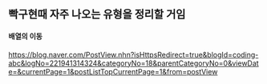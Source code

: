 ## 빡구현때 자주 나오는 유형을 정리할 거임

#### 배열의 이동
https://blog.naver.com/PostView.nhn?isHttpsRedirect=true&blogId=coding-abc&logNo=221941314324&categoryNo=18&parentCategoryNo=0&viewDate=&currentPage=1&postListTopCurrentPage=1&from=postView
